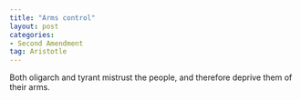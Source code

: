 ```yaml
---
title: "Arms control"
layout: post
categories:
- Second Amendment
tag: Aristotle
---
```


Both oligarch and tyrant mistrust the people, and therefore deprive them of their arms.